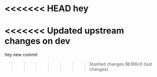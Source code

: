 <<<<<<< HEAD
hey
=======
<<<<<<< Updated upstream
changes on dev
=======
hey
new commit
>>>>>>> Stashed changes
>>>>>>> 8b186c9 (last changes)
